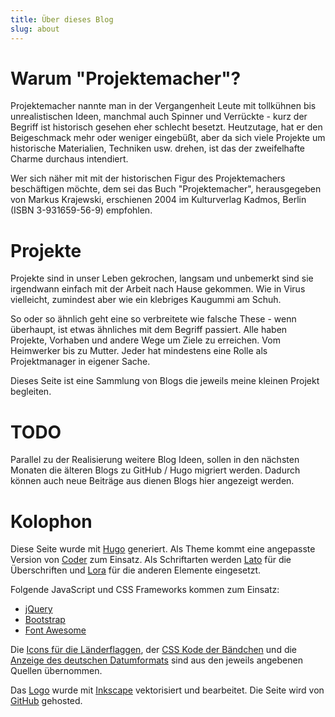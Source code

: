 ```yaml
---
title: Über dieses Blog
slug: about
---
```


# Warum "Projektemacher"?

Projektemacher nannte man in der Vergangenheit Leute mit tollkühnen bis unrealistischen Ideen, manchmal auch Spinner und Verrückte - kurz der Begriff ist historisch gesehen eher schlecht besetzt.
Heutzutage, hat er den Beigeschmack mehr oder weniger eingebüßt, aber da sich viele Projekte um historische Materialien, Techniken usw. drehen, ist das der zweifelhafte Charme durchaus intendiert.

Wer sich näher mit mit der historischen Figur des Projektemachers beschäftigen möchte, dem sei das Buch "Projektemacher", herausgegeben  von Markus Krajewski, erschienen 2004 im Kulturverlag Kadmos, Berlin (ISBN 3-931659-56-9) empfohlen.

# Projekte
Projekte sind in unser Leben gekrochen, langsam und unbemerkt sind sie irgendwann einfach mit der Arbeit nach Hause gekommen. Wie in Virus vielleicht, zumindest aber wie ein klebriges Kaugummi am Schuh.

So oder so ähnlich geht eine so verbreitete wie falsche These - wenn überhaupt, ist etwas ähnliches mit dem Begriff passiert. Alle haben Projekte, Vorhaben und andere Wege um Ziele zu erreichen. Vom Heimwerker bis zu Mutter. Jeder hat mindestens eine Rolle als Projektmanager in eigener Sache.

Dieses Seite ist eine Sammlung von Blogs die jeweils meine kleinen Projekt begleiten.

# TODO

Parallel zu der Realisierung weitere Blog Ideen, sollen in den nächsten Monaten die älteren Blogs zu GitHub / Hugo migriert werden. Dadurch können auch neue Beiträge aus dienen Blogs hier angezeigt werden.

# Kolophon

Diese Seite wurde mit [Hugo](https://gohugo.io/) generiert. Als Theme kommt eine angepasste Version von [Coder](https://github.com/luizdepra/hugo-coder) zum Einsatz. Als Schriftarten werden [Lato](http://www.latofonts.com/) für die Überschriften und [Lora](https://github.com/cyrealtype/Lora-Cyrillic) für die anderen Elemente eingesetzt.

Folgende JavaScript und CSS Frameworks kommen zum Einsatz:
* [jQuery](https://jquery.com/)
* [Bootstrap](https://getbootstrap.com/)
* [Font Awesome](https://fontawesome.com/)

Die [Icons für die Länderflaggen](https://github.com/lipis/flag-icon-css), der [CSS Kode der Bändchen](https://codepen.io/nxworld/pen/oLdoWb) und die [Anzeige des deutschen Datumformats](https://pfischbeck.de/en/posts/multilingual-dates-in-hugo/) sind aus den jeweils angebenen Quellen übernommen.

Das [Logo](logo) wurde mit [Inkscape](https://inkscape.org/) vektorisiert und bearbeitet. Die Seite wird von [GitHub](https://github.com/) gehosted.
